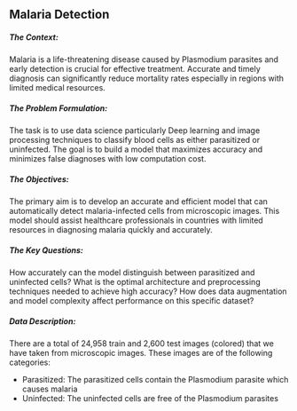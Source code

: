 ## Malaria Detection

##### The Context:
Malaria is a life-threatening disease caused by Plasmodium parasites and early detection is crucial for effective treatment.
Accurate and timely diagnosis can significantly reduce mortality rates especially in regions with limited medical resources.
##### The Problem Formulation:
The task is to use data science particularly Deep learning and image processing techniques to classify blood cells as either parasitized or uninfected.
The goal is to build a model that maximizes accuracy and minimizes false diagnoses with low computation cost.
##### The Objectives:
The primary aim is to develop an accurate and efficient model that can automatically detect malaria-infected cells from microscopic images.
This model should assist healthcare professionals in countries with limited resources in diagnosing malaria quickly and accurately.
##### The Key Questions:
How accurately can the model distinguish between parasitized and uninfected cells?
What is the optimal architecture and preprocessing techniques needed to achieve high accuracy?
How does data augmentation and model complexity affect performance on this specific dataset?
##### Data Description:
There are a total of 24,958 train and 2,600 test images (colored) that we have taken from microscopic images. These images are of the following categories:
- Parasitized: The parasitized cells contain the Plasmodium parasite which causes malaria
- Uninfected: The uninfected cells are free of the Plasmodium parasites
